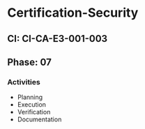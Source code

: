 # Certification-Security

## CI: CI-CA-E3-001-003
## Phase: 07

### Activities
- Planning
- Execution
- Verification
- Documentation
